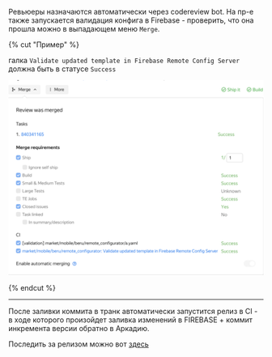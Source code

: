 Ревьюеры назначаются автоматически через codereview bot. На пр-е также запускается валидация конфига в Firebase - проверить, что она прошла можно в выпадающем меню `Merge`. 

{% cut "Пример" %}

галка `Validate updated template in Firebase Remote Config Server` должна быть в статусе `Success`

![](_assets/arcadia_steps.png)

{% endcut %}

---

После заливки коммита в транк автоматически запустится релиз в CI - в ходе которого произойдет заливка изменений в FIREBASE + коммит инкремента версии обратно в Аркадию.

Последить за релизом можно вот [здесь](https://a.yandex-team.ru/ci/beruapps/releases/timeline?id=remote-config-release&dir=market%2Fmobile%2Fberu%2Fremote_configurator)
